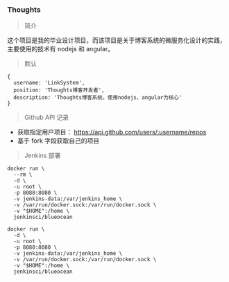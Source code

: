 ### Thoughts

> 简介

这个项目是我的毕业设计项目，而该项目是关于博客系统的微服务化设计的实践，主要使用的技术有 nodejs 和 angular。

> 默认

```
{
  username: 'LinkSystem',
  position: 'Thoughts博客开发者',
  description: 'Thoughts博客系统，使用nodejs、angular为核心'
}
```

> Github API 记录

* 获取指定用户项目： https://api.github.com/users/:username/repos
* 基于 fork 字段获取自己的项目

> Jenkins 部署

```
docker run \
  --rm \
  -d \
  -u root \
  -p 8080:8080 \
  -v jenkins-data:/var/jenkins_home \
  -v /var/run/docker.sock:/var/run/docker.sock \
  -v "$HOME":/home \
  jenkinsci/blueocean
```
```
docker run \
  -d \
  -u root \
  -p 8080:8080 \
  -v jenkins-data:/var/jenkins_home \
  -v /var/run/docker.sock:/var/run/docker.sock \
  -v "$HOME":/home \
  jenkinsci/blueocean
```